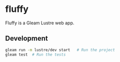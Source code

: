 # fluffy

Fluffy is a Gleam Lustre web app.

## Development

```sh
gleam run -m lustre/dev start   # Run the project
gleam test  # Run the tests
```
